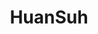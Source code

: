 ---
name: huansuh
title: HuanSuh		#optional
email: huansuh@gmail.com		#optional
image: /files/authors/huansuh.png		#optional (or [/files/authors/author_name.jpg])
facebook_id: huansuh.18	#optional
github_id: huansuh	#optional
---